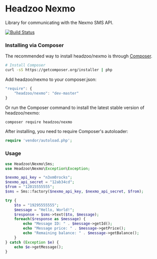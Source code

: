 # Headzoo Nexmo
Library for communicating with the Nexmo SMS API.

[![Build Status](https://secure.travis-ci.org/headzoo/nexmo.png?branch=master)](http://travis-ci.org/headzoo/nexmo)


### Installing via Composer

The recommended way to install headzoo/nexmo is through
[Composer](http://getcomposer.org).

```bash
# Install Composer
curl -sS https://getcomposer.org/installer | php
```

Add headzoo/nexmo to your composer.json:

```javascript
"require": {
	"headzoo/nexmo": "dev-master"
}
```

Or run the Composer command to install the latest stable version of headzoo/nexmo:

```bash
composer require headzoo/nexmo
```

After installing, you need to require Composer's autoloader:

```php
require 'vendor/autoload.php';
```

### Usage
```php
use Headzoo\Nexmo\Sms;
use Headzoo\Nexmo\Exception\Exception;

$nexmo_api_key = "n3xm0rocks";
$nexmo_api_secret = "12ab34cd";
$from = "12015555555";
$sms = Sms::factory($nexmo_api_key, $nexmo_api_secret, $from);

try {
	$to = "19295555555";
	$message = "Hello, World!";
	$response = $sms->text($to, $message);
	foreach($response as $message) {
		echo "Message ID: " . $message->getId();
		echo "Message price: " . $message->getPrice();
		echo "Remaining balance: " . $message->getBalance();
	}
} catch (Exception $e) {
	echo $e->getMessage();
}
```
